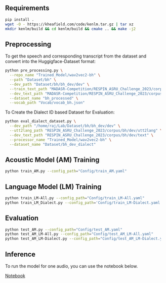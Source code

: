 
## Requirements
```bash
pip install .
wget -O - https://kheafield.com/code/kenlm.tar.gz | tar xz
mkdir kenlm/build && cd kenlm/build && cmake .. && make -j2
```

## Preprocessing

To get the speech and corresponding transcript from the dataset and convert into the Huggigface-Dataset format:
```bash
python pre_processing.py \
  --repo_name "Trained_Model/wav2vec2-bh" \
  --path "Dataset/bh" \
  --dev_path "Dataset/bh/bh_dev/dev" \
  --train_text_path "MADASR-Competition/RESPIN_ASRU_Challenge_2023/corpus/bh/train/text" \
  --dev_text_path "MADASR-Competition/RESPIN_ASRU_Challenge_2023/corpus/bh/dev/text" \
  --dataset_name "bh_processed" \
  --vocab_path "Vocab/vocab_bh.json"
```

To Create the Dialect ID based Dataset for Evaluation:
```bash
python eval_dialect_dataset.py \
  --dev_path "/home/raj/Lab/Dataset/bh/bh_dev/dev" \
  --utt2lang_path "RESPIN_ASRU_Challenge_2023/corpus/bh/dev/utt2lang" \
  --dev_text_path "RESPIN_ASRU_Challenge_2023/corpus/bh/dev/text" \
  --processor_name "Trained_Model/wav2vec2-bh" \
  --dataset_name "Dataset/bh_dev_dialect"
```


## Acoustic Model (AM) Training
```bash
python train_AM.py --config_path="Config/train_AM.yaml"
```

## Language Model (LM) Training
```bash
python train_LM-All.py --config_path="Config/train_LM-All.yaml"
python train_LM_Dialect.py --config_path='Config/train_LM-Dialect.yaml'
```

## Evaluation
```bash
python test_AM.py --config_path="Config/test_AM.yaml"
python test_AM_LM-All.py --config_path="Config/test_AM_LM-All.yaml"
python test_AM_LM-Dialect.py --config_path="Config/test_AM_LM-Dialect.yaml"
```

## Inference
To run the model for one audio, you can use the notebook below.

 [Notebook](Notebook/inference.ipynb)
